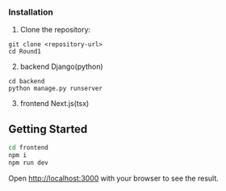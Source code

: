### Installation

1. Clone the repository:
```
git clone <repository-url>
cd Round1
```

2. backend
Django(python)
```
cd backend
python manage.py runserver
```

3. frontend
Next.js(tsx)
## Getting Started


```bash
cd frontend
npm i 
npm run dev
```

Open [http://localhost:3000](http://localhost:3000) with your browser to see the result.
